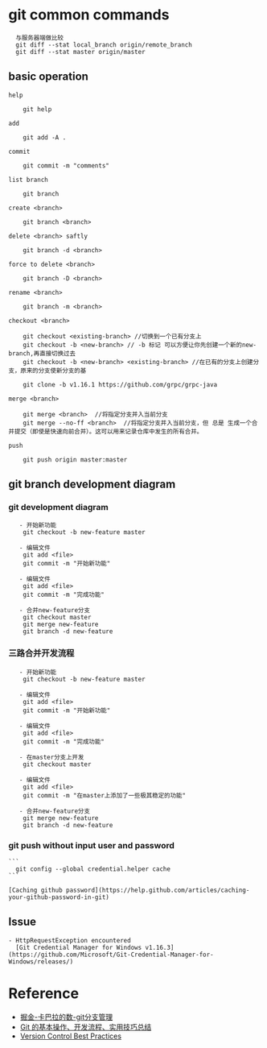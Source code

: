 # git common commands

```
  与服务器端做比较
  git diff --stat local_branch origin/remote_branch
  git diff --stat master origin/master 
```

## basic operation

```
help

    git help
    
add
    
    git add -A .
    
commit
    
    git commit -m "comments"
 
list branch
    
    git branch 
      
create <branch>
        
	git branch <branch>
        
delete <branch> saftly
		
    git branch -d <branch>  

force to delete <branch>

    git branch -D <branch>
        
rename <branch>
		
    git branch -m <branch>

checkout <branch>

    git checkout <existing-branch> //切换到一个已有分支上
    git checkout -b <new-branch> // -b 标记 可以方便让你先创建一个新的new-branch,再直接切换过去
    git checkout -b <new-branch> <existing-branch> //在已有的分支上创建分支，原来的分支使新分支的基

	git clone -b v1.16.1 https://github.com/grpc/grpc-java

merge <branch>
            
    git merge <branch>  //将指定分支并入当前分支
	git merge --no-ff <branch>  //将指定分支并入当前分支，但 总是 生成一个合并提交（即使是快速向前合并）。这可以用来记录仓库中发生的所有合并。

push 
            
    git push origin master:master
```
        
## git branch development diagram

### git development diagram

	   - 开始新功能
		git checkout -b new-feature master

	   - 编辑文件
		git add <file>
		git commit -m "开始新功能"

	   - 编辑文件
		git add <file>
		git commit -m "完成功能"

	   - 合并new-feature分支
		git checkout master
		git merge new-feature
		git branch -d new-feature
		
### 三路合并开发流程
   
	   - 开始新功能
		git checkout -b new-feature master

	   - 编辑文件
		git add <file>
		git commit -m "开始新功能"

	   - 编辑文件
		git add <file>
		git commit -m "完成功能"

	   - 在master分支上开发
		git checkout master

	   - 编辑文件
		git add <file>
		git commit -m "在master上添加了一些极其稳定的功能"

	   - 合并new-feature分支
		git merge new-feature
		git branch -d new-feature
 
### git push without input user and password
    
    ```
      git config --global credential.helper cache
    ```
  
    [Caching github password](https://help.github.com/articles/caching-your-github-password-in-git)
    
## Issue
    - HttpRequestException encountered
      [Git Credential Manager for Windows v1.16.3](https://github.com/Microsoft/Git-Credential-Manager-for-Windows/releases/)
 
# Reference
   
* [掘金-卡巴拉的数-git分支管理](https://juejin.im/post/5a3b14fc6fb9a04514643375)
* [Git 的基本操作、开发流程、实用技巧总结](https://www.tuicool.com/articles/IBbMNvN) 
* [Version Control Best Practices](https://www.git-tower.com/learn/git/ebook/en/command-line/appendix/best-practices)
   
